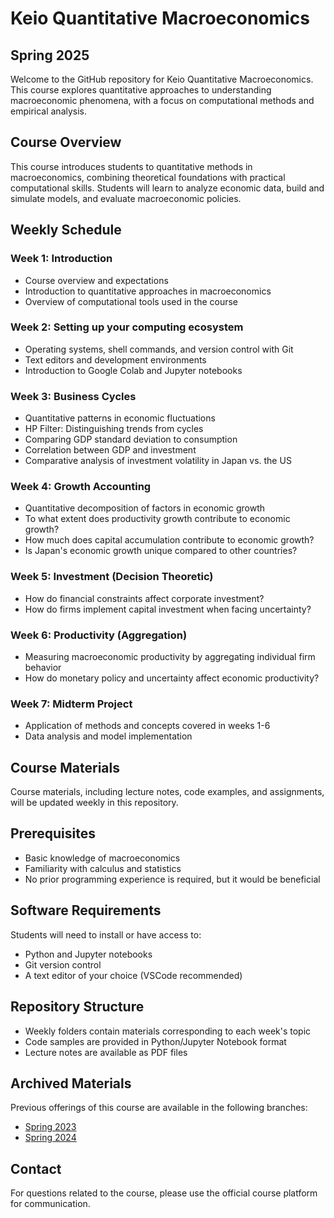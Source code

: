# Keio Quantitative Macroeconomics

## Spring 2025

Welcome to the GitHub repository for Keio Quantitative Macroeconomics. This course explores quantitative approaches to understanding macroeconomic phenomena, with a focus on computational methods and empirical analysis.

## Course Overview

This course introduces students to quantitative methods in macroeconomics, combining theoretical foundations with practical computational skills. Students will learn to analyze economic data, build and simulate models, and evaluate macroeconomic policies.

## Weekly Schedule

### Week 1: Introduction
- Course overview and expectations
- Introduction to quantitative approaches in macroeconomics
- Overview of computational tools used in the course

### Week 2: Setting up your computing ecosystem
- Operating systems, shell commands, and version control with Git
- Text editors and development environments
- Introduction to Google Colab and Jupyter notebooks

### Week 3: Business Cycles
- Quantitative patterns in economic fluctuations
- HP Filter: Distinguishing trends from cycles
- Comparing GDP standard deviation to consumption
- Correlation between GDP and investment
- Comparative analysis of investment volatility in Japan vs. the US

### Week 4: Growth Accounting
- Quantitative decomposition of factors in economic growth
- To what extent does productivity growth contribute to economic growth?
- How much does capital accumulation contribute to economic growth?
- Is Japan's economic growth unique compared to other countries?

### Week 5: Investment (Decision Theoretic)
- How do financial constraints affect corporate investment?
- How do firms implement capital investment when facing uncertainty?

### Week 6: Productivity (Aggregation)
- Measuring macroeconomic productivity by aggregating individual firm behavior
- How do monetary policy and uncertainty affect economic productivity?

### Week 7: Midterm Project
- Application of methods and concepts covered in weeks 1-6
- Data analysis and model implementation

## Course Materials

Course materials, including lecture notes, code examples, and assignments, will be updated weekly in this repository.

## Prerequisites

- Basic knowledge of macroeconomics
- Familiarity with calculus and statistics
- No prior programming experience is required, but it would be beneficial

## Software Requirements

Students will need to install or have access to:
- Python and Jupyter notebooks
- Git version control
- A text editor of your choice (VSCode recommended)

## Repository Structure

- Weekly folders contain materials corresponding to each week's topic
- Code samples are provided in Python/Jupyter Notebook format
- Lecture notes are available as PDF files

## Archived Materials

Previous offerings of this course are available in the following branches:
- [Spring 2023](https://github.com/tsenga2/keio-quant-macro/tree/spring2023)
- [Spring 2024](https://github.com/tsenga2/keio-quant-macro/tree/spring2024)

## Contact

For questions related to the course, please use the official course platform for communication.